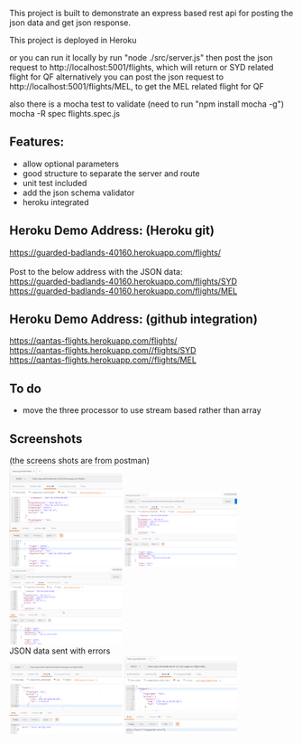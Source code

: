 
This project is built to demonstrate an express based rest api for posting the json data and get json response.

This project is deployed in Heroku

or you can run it locally by run "node ./src/server.js"
then post the json request to http://localhost:5001/flights, which will return or SYD related flight for QF
alternatively you can post the json request to http://localhost:5001/flights/MEL, to get the MEL related flight for QF

also there is a mocha test to validate
(need to run "npm install mocha -g") <br/>
mocha -R spec flights.spec.js

## Features:
- allow optional parameters
- good structure to separate the server and route
- unit test included
- add the json schema validator
- heroku integrated

## Heroku Demo Address: (Heroku git)
https://guarded-badlands-40160.herokuapp.com/flights/<br/>
<br/>
Post to the below address with the JSON data:<br/>
https://guarded-badlands-40160.herokuapp.com/flights/SYD<br/>
https://guarded-badlands-40160.herokuapp.com/flights/MEL<br/>

## Heroku Demo Address: (github integration)
https://qantas-flights.herokuapp.com/flights/ <br/>
https://qantas-flights.herokuapp.com//flights/SYD <br/>
https://qantas-flights.herokuapp.com//flights/MEL <br/>

## To do
-  move the three processor to use stream based rather than array

## Screenshots
(the screens shots are from postman) <br/>
<img src="https://github.com/xinzhang/qantas-flights/blob/master/screenshot/1.png" alt="Default" width="500" style="width: 200px;"/>
<img src="https://github.com/xinzhang/qantas-flights/blob/master/screenshot/2.png" alt="SYD" width="500"  style="width: 200px;"/>
<img src="https://github.com/xinzhang/qantas-flights/blob/master/screenshot/3.png" alt="MEL" width="500" style="width: 200px;"/>
<br/>
JSON data sent with errors <br/>
<img src="https://github.com/xinzhang/qantas-flights/blob/master/screenshot/4.png" alt="Error" width="500"  style="width: 200px;"/>
<img src="https://github.com/xinzhang/qantas-flights/blob/master/screenshot/5.png" alt="Errpr" width="500" style="width: 200px;"/>
